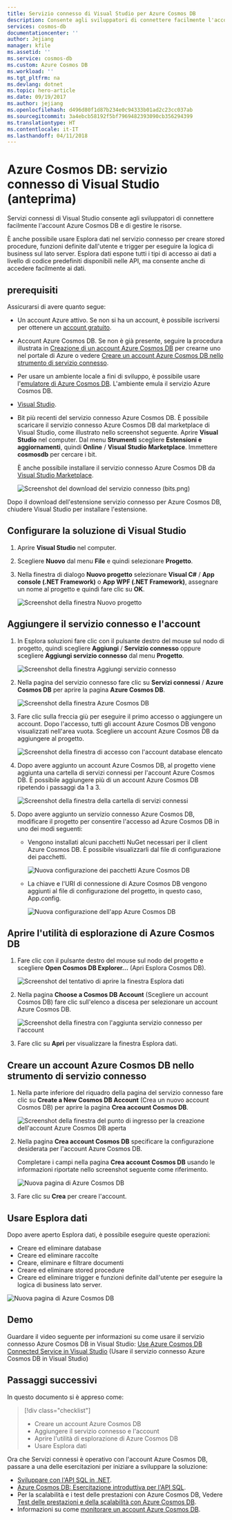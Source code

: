 ```yaml
---
title: Servizio connesso di Visual Studio per Azure Cosmos DB
description: Consente agli sviluppatori di connettere facilmente l'account Azure Cosmos DB e di gestire le risorse tramite Servizi connessi di Visual Studio
services: cosmos-db
documentationcenter: ''
author: Jejiang
manager: kfile
ms.assetid: ''
ms.service: cosmos-db
ms.custom: Azure Cosmos DB
ms.workload: ''
ms.tgt_pltfrm: na
ms.devlang: dotnet
ms.topic: hero-article
ms.date: 09/19/2017
ms.author: jejiang
ms.openlocfilehash: d496d80f1d87b234e0c94333b01ad2c23cc037ab
ms.sourcegitcommit: 3a4ebcb58192f5bf7969482393090cb356294399
ms.translationtype: HT
ms.contentlocale: it-IT
ms.lasthandoff: 04/11/2018
---
```

# <a name="azure-cosmos-db-visual-studio-connected-service-preview"></a>Azure Cosmos DB: servizio connesso di Visual Studio (anteprima)

Servizi connessi di Visual Studio consente agli sviluppatori di connettere facilmente l'account Azure Cosmos DB e di gestire le risorse.

È anche possibile usare Esplora dati nel servizio connesso per creare stored procedure, funzioni definite dall'utente e trigger per eseguire la logica di business sul lato server. Esplora dati espone tutti i tipi di accesso ai dati a livello di codice predefiniti disponibili nelle API, ma consente anche di accedere facilmente ai dati.

## <a name="prerequisites"></a>prerequisiti

Assicurarsi di avere quanto segue:

* Un account Azure attivo. Se non si ha un account, è possibile iscriversi per ottenere un [account gratuito](https://azure.microsoft.com/free/). 
* Account Azure Cosmos DB. Se non è già presente, seguire la procedura illustrata in [Creazione di un account Azure Cosmos DB](create-sql-api-dotnet.md) per crearne uno nel portale di Azure o vedere [Creare un account Azure Cosmos DB nello strumento di servizio connesso](#Create-an-Azure-Cosmo-DB-account-in-Connected-Service-tool). 
* Per usare un ambiente locale a fini di sviluppo, è possibile usare l'[emulatore di Azure Cosmos DB](local-emulator.md). L'ambiente emula il servizio Azure Cosmos DB.
* [Visual Studio](http://www.visualstudio.com/).
* Bit più recenti del servizio connesso Azure Cosmos DB. È possibile scaricare il servizio connesso Azure Cosmos DB dal marketplace di Visual Studio, come illustrato nello screenshot seguente. Aprire **Visual Studio** nel computer. Dal menu **Strumenti** scegliere **Estensioni e aggiornamenti**, quindi **Online** / **Visual Studio Marketplace**. Immettere **cosmosdb** per cercare i bit.

    È anche possibile installare il servizio connesso Azure Cosmos DB da [Visual Studio Marketplace](https://go.microsoft.com/fwlink/?linkid=858709).

    ![Screenshot del download del servizio connesso (bits.png)](./media/connected-service/connected-service-downloadbits.png) 

Dopo il download dell'estensione servizio connesso per Azure Cosmos DB, chiudere Visual Studio per installare l'estensione.

## <a id="SetupVS"></a>Configurare la soluzione di Visual Studio
1. Aprire **Visual Studio** nel computer.
2. Scegliere **Nuovo** dal menu **File** e quindi selezionare **Progetto**.
3. Nella finestra di dialogo **Nuovo progetto** selezionare **Visual C#** / **App console (.NET Framework)** o **App WPF (.NET Framework)**, assegnare un nome al progetto e quindi fare clic su **OK**.

    ![Screenshot della finestra Nuovo progetto](./media/connected-service/connected-service-new-project.png)
    
## <a name="add-connected-service-and-add-account"></a>Aggiungere il servizio connesso e l'account
1. In Esplora soluzioni fare clic con il pulsante destro del mouse sul nodo di progetto, quindi scegliere **Aggiungi** / **Servizio connesso** oppure scegliere **Aggiungi servizio connesso** dal menu **Progetto**.

    ![Screenshot della finestra Aggiungi servizio connesso](./media/connected-service/connected-service-add-connectedservice-rightclick.png)
2. Nella pagina del servizio connesso fare clic su **Servizi connessi** / **Azure Cosmos DB** per aprire la pagina **Azure Cosmos DB**.

    ![Screenshot della finestra Azure Cosmos DB](./media/connected-service/connected-service-choose-azure-cosmosdb.png)
3. Fare clic sulla freccia giù per eseguire il primo accesso o aggiungere un account. Dopo l'accesso, tutti gli account Azure Cosmos DB vengono visualizzati nell'area vuota. Scegliere un account Azure Cosmos DB da aggiungere al progetto.

    ![Screenshot della finestra di accesso con l'account database elencato](./media/connected-service/connected-service-add-db-account.png)
4. Dopo avere aggiunto un account Azure Cosmos DB, al progetto viene aggiunta una cartella di servizi connessi per l'account Azure Cosmos DB. È possibile aggiungere più di un account Azure Cosmos DB ripetendo i passaggi da 1 a 3.

    ![Screenshot della finestra della cartella di servizi connessi](./media/connected-service/connected-service-add-connectedservice-folder.png)

5. Dopo avere aggiunto un servizio connesso Azure Cosmos DB, modificare il progetto per consentire l'accesso ad Azure Cosmos DB in uno dei modi seguenti:

    * Vengono installati alcuni pacchetti NuGet necessari per il client Azure Cosmos DB. È possibile visualizzarli dal file di configurazione dei pacchetti. 

        ![Nuova configurazione dei pacchetti Azure Cosmos DB](./media/connected-service/connected-service-packages-config.png)   
    
    * La chiave e l'URI di connessione di Azure Cosmos DB vengono aggiunti al file di configurazione del progetto, in questo caso, App.config. 

        ![Nuova configurazione dell'app Azure Cosmos DB](./media/connected-service/connected-service-app-config.png) 

## <a name="open-azure-cosmos-db-explorer"></a>Aprire l'utilità di esplorazione di Azure Cosmos DB
1. Fare clic con il pulsante destro del mouse sul nodo del progetto e scegliere **Open Cosmos DB Explorer...** (Apri Esplora Cosmos DB).

    ![Screenshot del tentativo di aprire la finestra Esplora dati](./media/connected-service/connected-service-right-click-open-data-exporer.png)
2. Nella pagina **Choose a Cosmos DB Account** (Scegliere un account Cosmos DB) fare clic sull'elenco a discesa per selezionare un account Azure Cosmos DB.

    ![Screenshot della finestra con l'aggiunta servizio connesso per l'account](./media/connected-service/connected-service-open-explorer.png)
3. Fare clic su **Apri** per visualizzare la finestra Esplora dati.

## <a id="Create-an-Azure-Cosmo-DB-account-in-Connected-Service-tool"></a>Creare un account Azure Cosmos DB nello strumento di servizio connesso
1. Nella parte inferiore del riquadro della pagina del servizio connesso fare clic su **Create a New Cosmos DB Account** (Crea un nuovo account Cosmos DB) per aprire la pagina **Crea account Cosmos DB**.

    ![Screenshot della finestra del punto di ingresso per la creazione dell'account Azure Cosmos DB aperta](./media/connected-service/connected-service-click-new-db-account.png)
2. Nella pagina **Crea account Cosmos DB** specificare la configurazione desiderata per l'account Azure Cosmos DB.

    Completare i campi nella pagina **Crea account Cosmos DB** usando le informazioni riportate nello screenshot seguente come riferimento. 
 
    ![Nuova pagina di Azure Cosmos DB](./media/connected-service/connected-service-create-new-account.png)        
3. Fare clic su **Crea** per creare l'account.

## <a name="use-data-explorer"></a>Usare Esplora dati

Dopo avere aperto Esplora dati, è possibile eseguire queste operazioni:
* Creare ed eliminare database
* Creare ed eliminare raccolte
* Creare, eliminare e filtrare documenti
* Creare ed eliminare stored procedure
* Creare ed eliminare trigger e funzioni definite dall'utente per eseguire la logica di business lato server. 

![Nuova pagina di Azure Cosmos DB](./media/connected-service/connected-service-dataexplorerui.png)

## <a name="demo"></a>Demo

Guardare il video seguente per informazioni su come usare il servizio connesso Azure Cosmos DB in Visual Studio: [Use Azure Cosmos DB Connected Service in Visual Studio](https://go.microsoft.com/fwlink/?linkid=858711) (Usare il servizio connesso Azure Cosmos DB in Visual Studio)

## <a name="next-steps"></a>Passaggi successivi
In questo documento si è appreso come:

> [!div class="checklist"]
> * Creare un account Azure Cosmos DB
> * Aggiungere il servizio connesso e l'account
> * Aprire l'utilità di esplorazione di Azure Cosmos DB
> * Usare Esplora dati

Ora che Servizi connessi è operativo con l'account Azure Cosmos DB, passare a una delle esercitazioni per iniziare a sviluppare la soluzione:

* [Sviluppare con l'API SQL in .NET](tutorial-develop-sql-api-dotnet.md).
* [Azure Cosmos DB: Esercitazione introduttiva per l'API SQL](sql-api-get-started.md).
* Per la scalabilità e i test delle prestazioni con Azure Cosmos DB, Vedere [Test delle prestazioni e della scalabilità con Azure Cosmos DB](performance-testing.md).
* Informazioni su come [monitorare un account Azure Cosmos DB](monitor-accounts.md).

